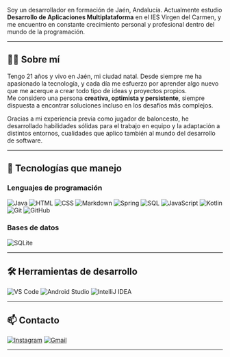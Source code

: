 Soy un desarrollador en formación de Jaén, Andalucía. Actualmente estudio **Desarrollo de Aplicaciones Multiplataforma** en el IES Virgen del Carmen, y me encuentro en constante crecimiento personal y profesional dentro del mundo de la programación.

---

## 🧑‍💻 Sobre mí

Tengo 21 años y vivo en Jaén, mi ciudad natal. Desde siempre me ha apasionado la tecnología, y cada día me esfuerzo por aprender algo nuevo que me acerque a crear todo tipo de ideas y proyectos propios.  
Me considero una persona **creativa, optimista y persistente**, siempre dispuesta a encontrar soluciones incluso en los desafíos más complejos.

Gracias a mi experiencia previa como jugador de baloncesto, he desarrollado habilidades sólidas para el trabajo en equipo y la adaptación a distintos entornos, cualidades que aplico también al mundo del desarrollo de software.

---

## 🚀 Tecnologías que manejo

### Lenguajes de programación

![Java](https://img.shields.io/badge/Java-007396?style=for-the-badge&logo=java&logoColor=white)
![HTML](https://img.shields.io/badge/HTML-E34F26?style=for-the-badge&logo=html5&logoColor=white)
![CSS](https://img.shields.io/badge/CSS-1572B6?style=for-the-badge&logo=css3&logoColor=white)
![Markdown](https://img.shields.io/badge/Markdown-000000?style=for-the-badge&logo=markdown&logoColor=white)
![Spring](https://img.shields.io/badge/Spring-6DB33F?style=for-the-badge&logo=spring&logoColor=white)
![SQL](https://img.shields.io/badge/SQL-4479A1?style=for-the-badge&logo=postgresql&logoColor=white)
![JavaScript](https://img.shields.io/badge/JavaScript-F7DF1E?style=for-the-badge&logo=javascript&logoColor=black)
![Kotlin](https://img.shields.io/badge/Kotlin-0095D5?style=for-the-badge&logo=kotlin&logoColor=white)
![Git](https://img.shields.io/badge/Git-F05032?style=for-the-badge&logo=git&logoColor=white)
![GitHub](https://img.shields.io/badge/GitHub-181717?style=for-the-badge&logo=github&logoColor=white)

### Bases de datos
![SQLite](https://img.shields.io/badge/SQLite-003B57?style=for-the-badge&logo=sqlite&logoColor=white)

---

## 🛠️ Herramientas de desarrollo

![VS Code](https://img.shields.io/badge/VS%20Code-007ACC?style=for-the-badge&logo=visual-studio-code&logoColor=white)
![Android Studio](https://img.shields.io/badge/Android%20Studio-3DDC84?style=for-the-badge&logo=android-studio&logoColor=white)
![IntelliJ IDEA](https://img.shields.io/badge/IntelliJ%20IDEA-000000?style=for-the-badge&logo=intellij-idea&logoColor=white)

---

## 📫 Contacto

[![Instagram](https://img.shields.io/badge/Instagram-E4405F?style=for-the-badge&logo=instagram&logoColor=white)](https://instagram.com/daaniic7)
[![Gmail](https://img.shields.io/badge/Gmail-D14836?style=for-the-badge&logo=gmail&logoColor=white)](mailto:dcornejogarcia775@gmail.com)

---
